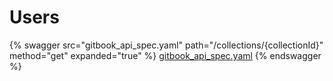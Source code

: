 # Users

{% swagger 
    src="gitbook_api_spec.yaml"
    path="/collections/{collectionId}" 
    method="get" 
    expanded="true" 
%} 
    [gitbook_api_spec.yaml](https://github.com/daskinw/api_gitsync_demo/blob/main/gitbook_api_spec.yaml)
{% endswagger %}
